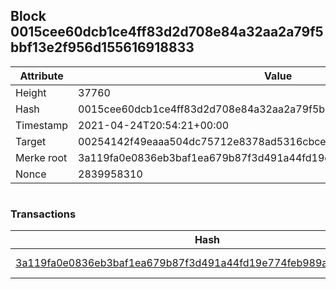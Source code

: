 ## Block 0015cee60dcb1ce4ff83d2d708e84a32aa2a79f5bbf13e2f956d155616918833

Attribute | Value
--- | ---
Height | 37760
Hash | 0015cee60dcb1ce4ff83d2d708e84a32aa2a79f5bbf13e2f956d155616918833
Timestamp | 2021-04-24T20:54:21+00:00
Target | 00254142f49eaaa504dc75712e8378ad5316cbcead634704b3734b6271167cc4
Merke root | 3a119fa0e0836eb3baf1ea679b87f3d491a44fd19e774feb989aa008c6af19a1
Nonce | 2839958310

```

```

### Transactions

Hash | Amount
--- | ---
[3a119fa0e0836eb3baf1ea679b87f3d491a44fd19e774feb989aa008c6af19a1](3a119fa0e0836eb3baf1ea679b87f3d491a44fd19e774feb989aa008c6af19a1.md) | 10.00000000 SKEPTI 
